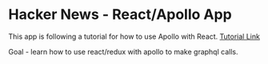 # Hacker News - React/Apollo App
This app is following a tutorial for how to use Apollo with React.
[Tutorial Link](https://www.howtographql.com/react-apollo/1-getting-started/)

Goal - learn how to use react/redux with apollo to make graphql calls.